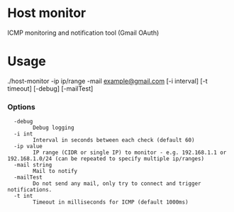 # Host monitor
ICMP monitoring and notification tool (Gmail OAuth)


# Usage
./host-monitor -ip ip/range -mail example@gmail.com [-i interval] [-t timeout] [-debug] [-mailTest]
### Options
```
  -debug
        Debug logging
  -i int
        Interval in seconds between each check (default 60)
  -ip value
        IP range (CIDR or single IP) to monitor - e.g. 192.168.1.1 or 192.168.1.0/24 (can be repeated to specify multiple ip/ranges)
  -mail string
        Mail to notify
  -mailTest
        Do not send any mail, only try to connect and trigger notifications.
  -t int
        Timeout in milliseconds for ICMP (default 1000ms)
```
